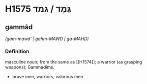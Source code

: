 # H1575 גַּמָּד / גמד

## gammâd

_(gam-mawd' | ɡahm-MAWD | ɡa-MAHD)_

### Definition

masculine noun; from the same as [[H1574]]; a warrior (as grasping weapons); Gammadims.

- brave men, warriors, valorous men
